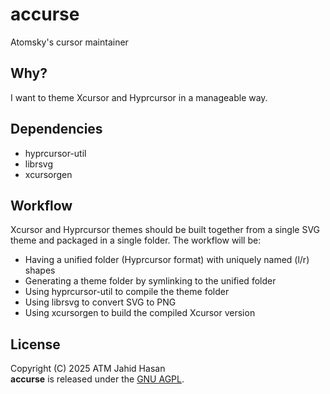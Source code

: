 # accurse
Atomsky's cursor maintainer

## Why?
I want to theme Xcursor and Hyprcursor in a manageable way.

## Dependencies
- hyprcursor-util
- librsvg
- xcursorgen

## Workflow
Xcursor and Hyprcursor themes should be built together from a single SVG theme
and packaged in a single folder. The workflow will be:
- Having a unified folder (Hyprcursor format) with uniquely named (l/r) shapes
- Generating a theme folder by symlinking to the unified folder
- Using hyprcursor-util to compile the theme folder
- Using librsvg to convert SVG to PNG
- Using xcursorgen to build the compiled Xcursor version

## License
Copyright (C) 2025 ATM Jahid Hasan<br>
**accurse** is released under the
[GNU AGPL](https://www.gnu.org/licenses/agpl-3.0.en.html).
